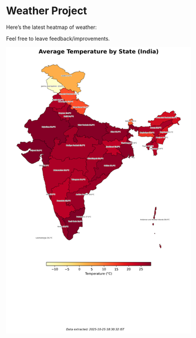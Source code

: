 # Weather Project

Here’s the latest heatmap of weather:

Feel free to leave feedback/improvements.

![India Heatmap](docs/assets/india_heatmap.png?v=FCC9F3)
